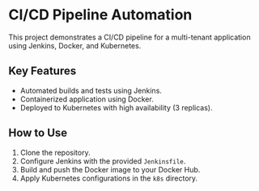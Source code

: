 # CI/CD Pipeline Automation

This project demonstrates a CI/CD pipeline for a multi-tenant application using Jenkins, Docker, and Kubernetes.

## Key Features
- Automated builds and tests using Jenkins.
- Containerized application using Docker.
- Deployed to Kubernetes with high availability (3 replicas).

## How to Use
1. Clone the repository.
2. Configure Jenkins with the provided `Jenkinsfile`.
3. Build and push the Docker image to your Docker Hub.
4. Apply Kubernetes configurations in the `k8s` directory.
